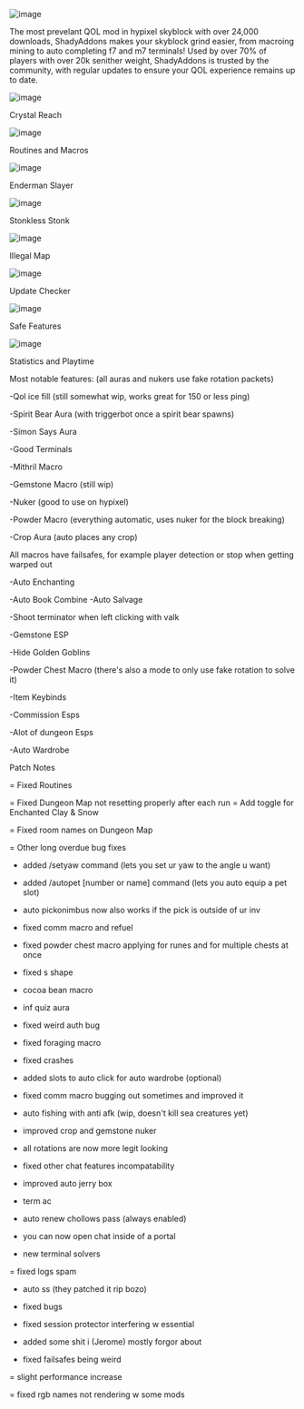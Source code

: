 ![image](https://user-images.githubusercontent.com/108960739/178081635-a5900a31-02fa-408c-82cd-3946fef91b7f.png)

The most prevelant QOL mod in hypixel skyblock with over 24,000 downloads, ShadyAddons makes your skyblock grind easier, from macroing mining to auto completing f7 and m7 terminals! Used by over 70% of players with over 20k senither weight, ShadyAddons is trusted by the community, with regular updates to ensure your QOL experience remains up to date.

![image](https://user-images.githubusercontent.com/108960739/178081948-b7eaaf5d-d1e7-49f9-a874-474666818911.png) 

Crystal Reach

![image](https://user-images.githubusercontent.com/108960739/178081951-b2ff6d42-309b-4e4f-926b-add95d5a44da.png)

Routines and Macros

![image](https://user-images.githubusercontent.com/108960739/178081969-d2aa027a-fe62-49f9-b5e2-138f38378b2c.png)

Enderman Slayer      

![image](https://user-images.githubusercontent.com/108960739/178081969-d2aa027a-fe62-49f9-b5e2-138f38378b2c.png)

Stonkless Stonk

![image](https://user-images.githubusercontent.com/108960739/178081976-4a7f4316-6fa2-490f-b7b2-ea58a2dea083.png)

Illegal Map

![image](https://user-images.githubusercontent.com/108960739/178081982-f0c6b0f0-88c1-4dc5-b0a5-c13facb88e09.png)

Update Checker

![image](https://user-images.githubusercontent.com/108960739/178081988-e4595865-eec9-4659-a761-0004355ddc79.png)

Safe Features

![image](https://user-images.githubusercontent.com/108960739/178081992-e3fa6132-cb88-4209-b349-e628f1dfc0b0.png)

Statistics and Playtime


Most notable features: (all auras and nukers use fake rotation packets)

-Qol ice fill (still somewhat wip, works great for 150 or less ping)

-Spirit Bear Aura (with triggerbot once a spirit bear spawns)

-Simon Says Aura

-Good Terminals

-Mithril Macro

-Gemstone Macro (still wip)

-Nuker (good to use on hypixel)

-Powder Macro (everything automatic, uses nuker for the block breaking)

-Crop Aura (auto places any crop)

All macros have failsafes, for example player detection or stop when getting warped out

-Auto Enchanting

-Auto Book Combine
-Auto Salvage

-Shoot terminator when left clicking with valk

-Gemstone ESP

-Hide Golden Goblins

-Powder Chest Macro (there's also a mode to only use fake rotation to solve it)

-Item Keybinds

-Commission Esps

-Alot of dungeon Esps

-Auto Wardrobe


Patch Notes

= Fixed Routines

= Fixed Dungeon Map not resetting properly after each run
= Add toggle for Enchanted Clay & Snow

= Fixed room names on Dungeon Map

= Other long overdue bug fixes

+ added /setyaw command (lets you set ur yaw to the angle u want)

+ added /autopet [number or name] command (lets you auto equip a pet slot)

+ auto pickonimbus now also works if the pick is outside of ur inv

+ fixed comm macro and refuel

+ fixed powder chest macro applying for runes and for multiple chests at once

+ fixed s shape

+ cocoa bean macro

+ inf quiz aura

+ fixed weird auth bug

+ fixed foraging macro

+ fixed crashes

+ added slots to auto click for auto wardrobe (optional)

+ fixed comm macro bugging out sometimes and improved it

+ auto fishing with anti afk (wip, doesn't kill sea creatures yet)

+ improved crop and gemstone nuker

+ all rotations are now more legit looking

+ fixed other chat features incompatability

+ improved auto jerry box

+ term ac

+ auto renew chollows pass (always enabled)

+ you can now open chat inside of a portal

+ new terminal solvers

= fixed logs spam

- auto ss (they patched it rip bozo)

+ fixed bugs

+ fixed session protector interfering w essential

+ added some shit i (Jerome) mostly forgor about

+ fixed failsafes being weird

= slight performance increase

= fixed rgb names not rendering w some mods
